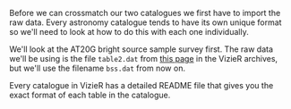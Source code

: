Before we can crossmatch our two catalogues we first have to import the raw data. Every astronomy catalogue tends to have its own unique format so we'll need to look at how to do this with each one individually.

We'll look at the AT20G bright source sample survey first. The raw data we'll be using is the file `table2.dat` from [this page](http://cdsarc.u-strasbg.fr/viz-bin/Cat?J/MNRAS/384/775) in the VizieR archives, but we'll use the filename `bss.dat` from now on.

Every catalogue in VizieR has a detailed README file that gives you the exact format of each table in the catalogue.
